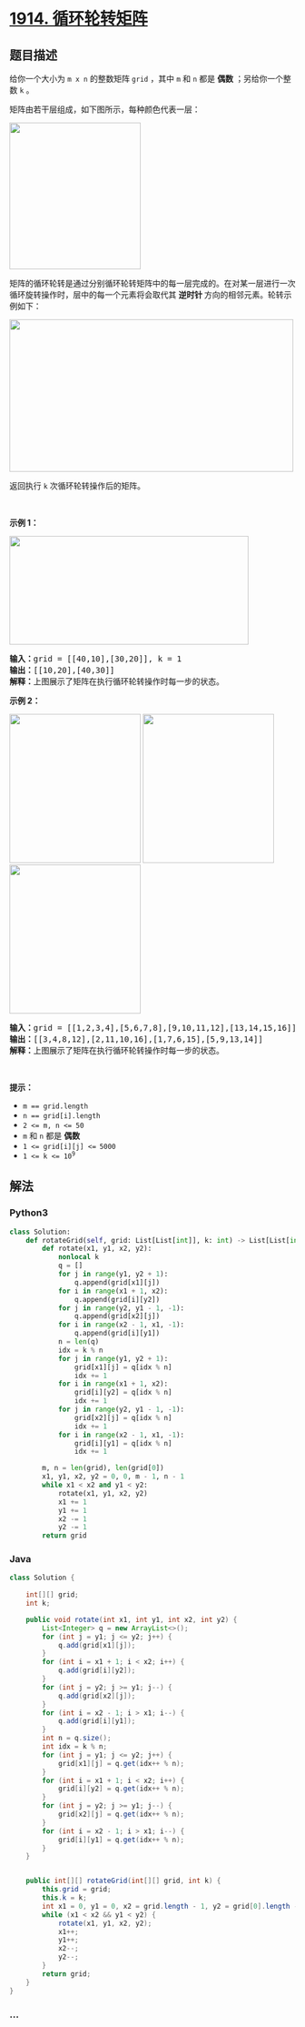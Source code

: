 # [1914. 循环轮转矩阵](https://leetcode-cn.com/problems/cyclically-rotating-a-grid)



## 题目描述

<!-- 这里写题目描述 -->

<p>给你一个大小为 <code>m x n</code> 的整数矩阵 <code>grid</code>​​​ ，其中 <code>m</code> 和 <code>n</code> 都是 <strong>偶数</strong> ；另给你一个整数 <code>k</code> 。</p>

<p>矩阵由若干层组成，如下图所示，每种颜色代表一层：</p>

<p><img alt="" src="https://assets.leetcode.com/uploads/2021/06/10/ringofgrid.png" style="width: 231px; height: 258px;"></p>

<p>矩阵的循环轮转是通过分别循环轮转矩阵中的每一层完成的。在对某一层进行一次循环旋转操作时，层中的每一个元素将会取代其 <strong>逆时针 </strong>方向的相邻元素。轮转示例如下：</p>
<img alt="" src="https://assets.leetcode.com/uploads/2021/06/22/explanation_grid.jpg" style="width: 500px; height: 268px;">
<p>返回执行 <code>k</code> 次循环轮转操作后的矩阵。</p>

<p> </p>

<p><strong>示例 1：</strong></p>
<img alt="" src="https://assets.leetcode.com/uploads/2021/06/19/rod2.png" style="width: 421px; height: 191px;">
<pre><strong>输入：</strong>grid = [[40,10],[30,20]], k = 1
<strong>输出：</strong>[[10,20],[40,30]]
<strong>解释：</strong>上图展示了矩阵在执行循环轮转操作时每一步的状态。</pre>

<p><strong>示例 2：</strong></p>
<strong><img alt="" src="https://assets.leetcode.com/uploads/2021/06/10/ringofgrid5.png" style="width: 231px; height: 262px;"></strong> <strong><img alt="" src="https://assets.leetcode.com/uploads/2021/06/10/ringofgrid6.png" style="width: 231px; height: 262px;"></strong> <strong><img alt="" src="https://assets.leetcode.com/uploads/2021/06/10/ringofgrid7.png" style="width: 231px; height: 262px;"></strong>

<pre><strong>输入：</strong>grid = [[1,2,3,4],[5,6,7,8],[9,10,11,12],[13,14,15,16]], k = 2
<strong>输出：</strong>[[3,4,8,12],[2,11,10,16],[1,7,6,15],[5,9,13,14]]
<strong>解释：</strong>上图展示了矩阵在执行循环轮转操作时每一步的状态。
</pre>

<p> </p>

<p><strong>提示：</strong></p>

<ul>
	<li><code>m == grid.length</code></li>
	<li><code>n == grid[i].length</code></li>
	<li><code>2 &lt;= m, n &lt;= 50</code></li>
	<li><code>m</code> 和 <code>n</code> 都是 <strong>偶数</strong></li>
	<li><code>1 &lt;= grid[i][j] &lt;=<sup> </sup>5000</code></li>
	<li><code>1 &lt;= k &lt;= 10<sup>9</sup></code></li>
</ul>


## 解法

<!-- 这里可写通用的实现逻辑 -->

<!-- tabs:start -->

### **Python3**

<!-- 这里可写当前语言的特殊实现逻辑 -->

```python
class Solution:
    def rotateGrid(self, grid: List[List[int]], k: int) -> List[List[int]]:
        def rotate(x1, y1, x2, y2):
            nonlocal k
            q = []
            for j in range(y1, y2 + 1):
                q.append(grid[x1][j])
            for i in range(x1 + 1, x2):
                q.append(grid[i][y2])
            for j in range(y2, y1 - 1, -1):
                q.append(grid[x2][j])
            for i in range(x2 - 1, x1, -1):
                q.append(grid[i][y1])
            n = len(q)
            idx = k % n
            for j in range(y1, y2 + 1):
                grid[x1][j] = q[idx % n]
                idx += 1
            for i in range(x1 + 1, x2):
                grid[i][y2] = q[idx % n]
                idx += 1
            for j in range(y2, y1 - 1, -1):
                grid[x2][j] = q[idx % n]
                idx += 1
            for i in range(x2 - 1, x1, -1):
                grid[i][y1] = q[idx % n]
                idx += 1

        m, n = len(grid), len(grid[0])
        x1, y1, x2, y2 = 0, 0, m - 1, n - 1
        while x1 < x2 and y1 < y2:
            rotate(x1, y1, x2, y2)
            x1 += 1
            y1 += 1
            x2 -= 1
            y2 -= 1
        return grid
```

### **Java**

<!-- 这里可写当前语言的特殊实现逻辑 -->

```java
class Solution {
    
    int[][] grid;
    int k;

    public void rotate(int x1, int y1, int x2, int y2) {
        List<Integer> q = new ArrayList<>();
        for (int j = y1; j <= y2; j++) {
            q.add(grid[x1][j]);
        }
        for (int i = x1 + 1; i < x2; i++) {
            q.add(grid[i][y2]);
        }
        for (int j = y2; j >= y1; j--) {
            q.add(grid[x2][j]);
        }
        for (int i = x2 - 1; i > x1; i--) {
            q.add(grid[i][y1]);
        }
        int n = q.size();
        int idx = k % n;
        for (int j = y1; j <= y2; j++) {
            grid[x1][j] = q.get(idx++ % n);
        }
        for (int i = x1 + 1; i < x2; i++) {
            grid[i][y2] = q.get(idx++ % n);
        }
        for (int j = y2; j >= y1; j--) {
            grid[x2][j] = q.get(idx++ % n);
        }
        for (int i = x2 - 1; i > x1; i--) {
            grid[i][y1] = q.get(idx++ % n);
        }
    }


    public int[][] rotateGrid(int[][] grid, int k) {
        this.grid = grid;
        this.k = k;
        int x1 = 0, y1 = 0, x2 = grid.length - 1, y2 = grid[0].length - 1;
        while (x1 < x2 && y1 < y2) {
            rotate(x1, y1, x2, y2);
            x1++;
            y1++;
            x2--;
            y2--;
        }
        return grid;
    }
}
```

### **...**

```

```

<!-- tabs:end -->
